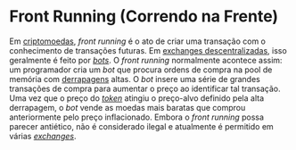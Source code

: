 # Front Running (Correndo na Frente)

Em [criptomoedas](Criptomoedas.md), _front running_ é o ato de criar uma transação com o conhecimento de transações futuras. Em [exchanges descentralizadas](DEX.md), isso geralmente é feito por [_bots_](Bot.md). O _front running_ normalmente acontece assim: um programador cria um _bot_ que procura ordens de compra na pool de memória com [derrapagens](Derrapagem.md) altas. O _bot_ insere uma série de grandes transações de compra para aumentar o preço ao identificar tal transação. Uma vez que o preço do [_token_](Token.md) atingiu o preço-alvo definido pela alta derrapagem, o _bot_ vende as moedas mais baratas que comprou anteriormente pelo preço inflacionado. Embora o _front running_ possa parecer antiético, não é considerado ilegal e atualmente é permitido em várias [_exchanges_](Exchange.md).
